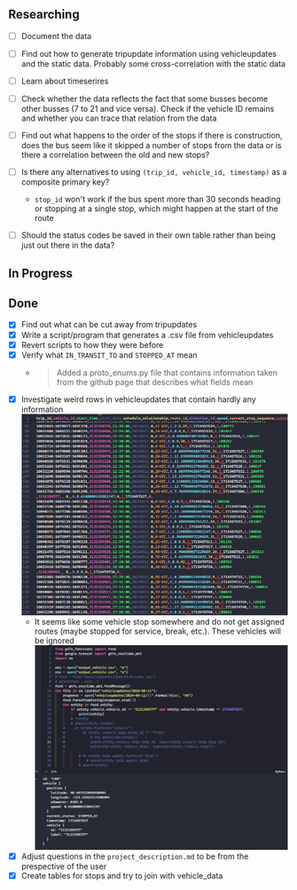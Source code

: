 ## Researching

- [ ] Document the data
- [ ] Find out how to generate tripupdate information using vehicleupdates
and the static data. Probably some cross-correlation with the static data
- [ ] Learn about timeserires
- [ ] Check whether the data reflects the fact that some busses become
other busses (7 to 21 and vice versa). Check if the vehicle ID remains and
whether you can trace that relation from the data
- [ ] Find out what happens to the order of the stops if there is construction,
does the bus seem like it skipped a number of stops from the data or is there
a correlation between the old and new stops?
- [ ] Is there any alternatives to using `(trip_id, vehicle_id, timestamp)`
as a composite primary key?
    - `stop_id` won't work if the bus spent more than 30 seconds heading or
    stopping at a single stop, which might happen at the start of the route
- [ ] Should the status codes be saved in their own table rather than being
just out there in the data?


## In Progress


## Done

- [x] Find out what can be cut away from tripupdates
- [x] Write a script/program that generates a .csv file from vehicleupdates
- [x] Revert scripts to how they were before
- [x] Verify what `IN_TRANSIT_TO` and `STOPPED_AT` mean
    - > Added a proto_enums.py file that contains information taken
    from the github page that describes what fields mean
- [x] Investigate weird rows in vehicleupdates that contain hardly any
information ![img](images/vehicleupdates_missing_info.png)
    - It seems like some vehicle stop somewhere and do not get assigned routes
    (maybe stopped for service, break, etc.). These vehicles will be ignored
    ![img](images/vehicleupdates_missing_info_explained.png)
- [x] Adjust questions in the `project_description.md` to be from the
prespective of the user
- [x] Create tables for stops and try to join with vehicle_data
